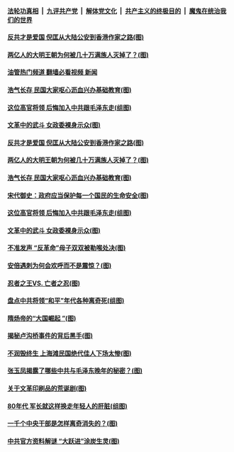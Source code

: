####  [法轮功真相](../../../../basic/blob/master/README.md?t=07132002) &nbsp;|&nbsp; [九评共产党](../../../../9ping.md/blob/master/README.md?t=07132002) &nbsp;|&nbsp; [解体党文化](../../../../jtdwh.md/blob/master/README.md?t=07132002)  &nbsp;|&nbsp; [共产主义的终极目的](../../../../gczydzjmd.md/blob/master/README.md?t=07132002) &nbsp;|&nbsp; [魔鬼在统治我们的世界](../../../../mgztzwmdsj.md/blob/master/README.md?t=07132002) 

#### [反共才是爱国 倪匡从大陆公安到香港作家之路(图)](../pages/p6/1010911.md?t=07132002) 

#### [两亿人的大明王朝为何被几十万满族人灭掉了？(图)](../pages/p6/1011131.md?t=07132002) 

#### [油管热门频道 翻墙必看视频 新闻](http://45.76.130.85:81/youtube.html?07132002)

#### [浩气长存 民国大家呕心沥血兴办基础教育(图)](../pages/p6/1011448.md?t=07132002) 

#### [﻿这位高官将领 后悔加入中共跟毛泽东走(组图)](../pages/p6/1011062.md?t=07132002) 


#### [文革中的武斗 女政委裸身示众(图)](../pages/p6/1011223.md?t=07132002) 

#### [反共才是爱国 倪匡从大陆公安到香港作家之路(图)](../pages/p6/1010911.md?t=07132002) 

#### [两亿人的大明王朝为何被几十万满族人灭掉了？(图)](../pages/p6/1011131.md?t=07132002) 

#### [浩气长存 民国大家呕心沥血兴办基础教育(图)](../pages/p6/1011448.md?t=07132002) 

#### [宋代御史：政府应当保护每一个国民的生命安全(图)](../pages/p6/1011475.md?t=07132002) 

#### [﻿这位高官将领 后悔加入中共跟毛泽东走(组图)](../pages/p6/1011062.md?t=07132002) 


#### [文革中的武斗 女政委裸身示众(图)](../pages/p6/1011223.md?t=07132002) 

#### [不准发声 “反革命”母子双双被勒喉处决(图)](../pages/p6/1011153.md?t=07132002) 

#### [安倍遇刺为何会欢呼而不是震惊？(图)](../pages/p6/1011310.md?t=07132002) 

#### [忍者之王VS. 亡者之忍(图)](../pages/p6/1010859.md?t=07132002) 

#### [盘点中共将领“和平”年代各种离奇死(组图)](../pages/p6/1011204.md?t=07132002) 

#### [隋炀帝的“大国崛起 ”(图)](../pages/p6/1011196.md?t=07132002) 

#### [揭秘卢沟桥事件的背后黑手(图)](../pages/p6/1010771.md?t=07132002) 

#### [不润毁终生 上海滩民国绝代佳人下场太惨(图)](../pages/p6/1011054.md?t=07132002) 

#### [张玉凤揭露了哪些中共与毛泽东晚年的秘密？(图)](../pages/p6/1011124.md?t=07132002) 

#### [关于文革印刷品的荒诞剧(图)](../pages/p6/1010937.md?t=07132002) 

#### [80年代 军长就这样换走年轻人的肝脏(组图)](../pages/p6/1011059.md?t=07132002) 


#### [一千个中央干部是怎样离奇消失的？(图)](../pages/p6/1011123.md?t=07132002) 

#### [中共官方资料解谜 “大跃进”涂炭生灵(图)](../pages/p6/1011028.md?t=07132002) 

<img src='http://gfw-breaker.win/goodnews/indexes/p6.md' width='0px' height='0px'/>
